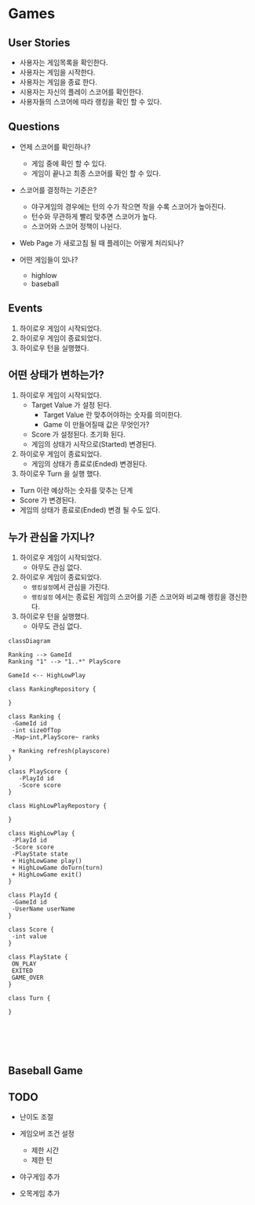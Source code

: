 # Games 

## User Stories

- 사용자는 게임목록을 확인한다. 
- 사용자는 게임을 시작한다. 
- 사용자는 게임을 종료 한다.
- 시용자는 자신의 플레이 스코어를 확인한다.
- 사용자들의 스코어에 따라 랭킹을 확인 할 수 있다. 

## Questions
- 언제 스코어를 확인하나?
  - 게임 중에 확인 할 수 있다.
  - 게임이 끝나고 최종 스코어를 확인 할 수 있다.
- 스코어를 결정하는 기준은?
  - 야구게임의 경우에는 턴의 수가 작으면 작을 수록 스코어가 높아진다. 
  - 턴수와 무관하게 빨리 맞추면 스코어가 높다.
  - 스코어와 스코어 정책이 나뉜다. 
  
- Web Page 가 새로고침 될 때 플레이는 어떻게 처리되나? 

- 어떤 게임들이 있나?
  - highlow
  - baseball
  
## Events

1. 하이로우 게임이 시작되었다.
2. 하이로우 게임이 종료되었다.
3. 하이로우 턴을 실행했다.

## 어떤 상태가 변하는가?

1. 하이로우 게임이 시작되었다.
    - Target Value 가 설정 된다.
        - Target Value 란 맞추어야하는 숫자를 의미한다.
        - Game 이 만들어질때 값은 무엇인가?
    - Score 가 설정된다. 초기화 된다.  
    - 게임의 상태가 시작으로(Started) 변경된다. 
2. 하이로우 게임이 종료되었다. 
    - 게임의 상태가 종료로(Ended) 변경된다.
3. 하이로우 Turn 을 실행 했다.
  - Turn 이란 예상하는 숫자를 맞추는 단계 
  - Score 가 변경된다.
  - 게임의 상태가 종료로(Ended) 변경 될 수도 있다.

## 누가 관심을 가지나?  

1. 하이로우 게임이 시작되었다.
   - 아무도 관심 없다. 
2. 하이로우 게임이 종료되었다.
    - `랭킹설정`에서 관심을 가진다.
    - `랭킹설정` 에서는 종료된 게임의 스코어를 기존 스코어와 비교해 랭킹을 갱신한다. 
3. 하이로우 턴을 실행했다.
    - 아무도 관심 없다.

    

```mermaid
classDiagram

Ranking --> GameId
Ranking "1" --> "1..*" PlayScore

GameId <-- HighLowPlay

class RankingRepository { 

}

class Ranking {
 -GameId id
 -int sizeOfTop
 -Map~int,PlayScore~ ranks
 
 + Ranking refresh(playscore)
}

class PlayScore {
   -PlayId id
   -Score score 
}

class HighLowPlayRepostory {
  
}

class HighLowPlay {
 -PlayId id
 -Score score
 -PlayState state
 + HighLowGame play()
 + HighLowGame doTurn(turn)
 + HighLowGame exit()
}

class PlayId {
 -GameId id
 -UserName userName
}

class Score {
 -int value
}

class PlayState {
 ON_PLAY
 EXITED
 GAME_OVER
}

class Turn {
  
}




  
```

## Baseball Game



## TODO
- 난이도 조절 
- 게임오버 조건 설정 
  - 제한 시간
  - 제한 턴 

- 야구게임 추가 
- 오목게임 추가 
